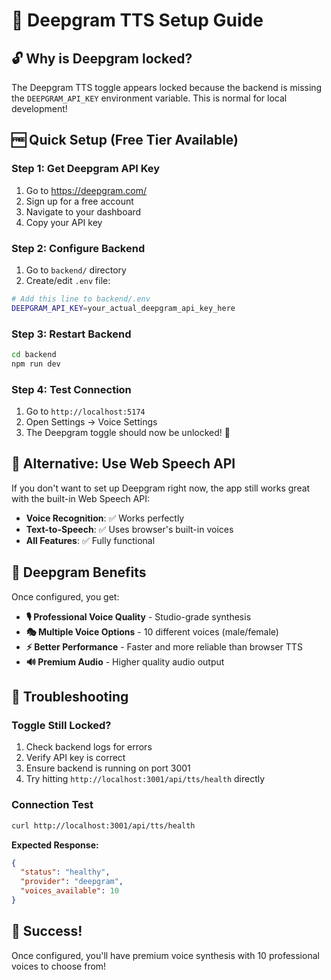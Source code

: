 # 🎤 Deepgram TTS Setup Guide

## 🔓 **Why is Deepgram locked?**

The Deepgram TTS toggle appears locked because the backend is missing the `DEEPGRAM_API_KEY` environment variable. This is normal for local development!

## 🆓 **Quick Setup (Free Tier Available)**

### **Step 1: Get Deepgram API Key**
1. Go to https://deepgram.com/
2. Sign up for a free account
3. Navigate to your dashboard
4. Copy your API key

### **Step 2: Configure Backend**
1. Go to `backend/` directory
2. Create/edit `.env` file:
```bash
# Add this line to backend/.env
DEEPGRAM_API_KEY=your_actual_deepgram_api_key_here
```

### **Step 3: Restart Backend**
```bash
cd backend
npm run dev
```

### **Step 4: Test Connection**
1. Go to `http://localhost:5174`
2. Open Settings → Voice Settings
3. The Deepgram toggle should now be unlocked! 🎉

## 🔄 **Alternative: Use Web Speech API**

If you don't want to set up Deepgram right now, the app still works great with the built-in Web Speech API:

- **Voice Recognition**: ✅ Works perfectly
- **Text-to-Speech**: ✅ Uses browser's built-in voices
- **All Features**: ✅ Fully functional

## 🎯 **Deepgram Benefits**

Once configured, you get:
- **🎙️ Professional Voice Quality** - Studio-grade synthesis
- **🎭 Multiple Voice Options** - 10 different voices (male/female)
- **⚡ Better Performance** - Faster and more reliable than browser TTS
- **🔊 Premium Audio** - Higher quality audio output

## 🐛 **Troubleshooting**

### **Toggle Still Locked?**
1. Check backend logs for errors
2. Verify API key is correct
3. Ensure backend is running on port 3001
4. Try hitting `http://localhost:3001/api/tts/health` directly

### **Connection Test**
```bash
curl http://localhost:3001/api/tts/health
```

**Expected Response:**
```json
{
  "status": "healthy",
  "provider": "deepgram", 
  "voices_available": 10
}
```

## 🎊 **Success!**
Once configured, you'll have premium voice synthesis with 10 professional voices to choose from!
